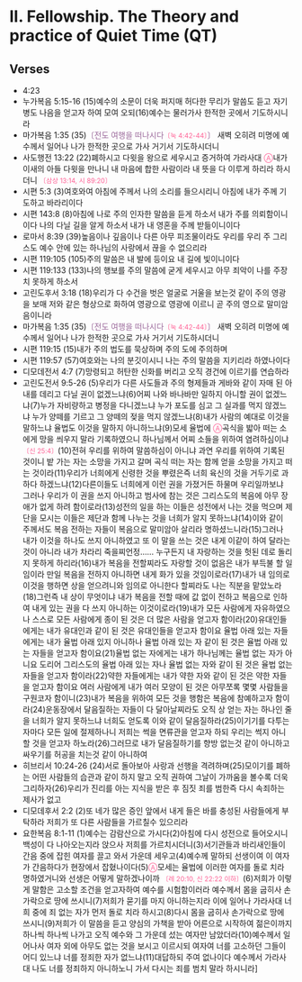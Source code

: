 #  II. Fellowship. The Theory and practice of Quiet Time (QT)

## Verses
- 4:23 
- 누가복음 5:15-16 (15)예수의 소문이 더욱 퍼지매 허다한 무리가 말씀도 듣고 자기 병도 나음을 얻고자 하여 모여 오되(16)예수는 물러가사 한적한 곳에서 기도하시니라
- 마가복음 1:35 (35)<FONT COLOR="#996699">〔전도 여행을 떠나시다<SMALL><FONT COLOR="#FF6095">〔눅 4:42-44〕</FONT></SMALL>〕</FONT> 새벽 오히려 미명에 예수께서 일어나 나가 한적한 곳으로 가사 거기서 기도하시더니
- 사도행전 13:22 (22)폐하시고 다윗을 왕으로 세우시고 증거하여 가라사대 <SMALL><FONT COLOR="#FF6095">Ⓐ</FONT></SMALL>내가 이새의 아들 다윗을 만나니 내 마음에 합한 사람이라 내 뜻을 다 이루게 하리라 하시더니 <SMALL><FONT COLOR="#FF6095">〔삼상 13:14, 시 89:20〕</FONT></SMALL>
- 시편 5:3 (3)여호와여 아침에 주께서 나의 소리를 들으시리니 아침에 내가 주께 기도하고 바라리이다
- 시편 143:8 (8)아침에 나로 주의 인자한 말씀을 듣게 하소서 내가 주를 의뢰함이니이다 나의 다닐 길을 알게 하소서 내가 내 영혼을 주께 받듦이니이다
- 로마서 8:39 (39)높음이나 깊음이나 다른 아무 피조물이라도 우리를 우리 주 그리스도 예수 안에 있는 하나님의 사랑에서 끊을 수 없으리라
- 시편 119:105 (105)주의 말씀은 내 발에 등이요 내 길에 빛이니이다
- 시편 119:133 (133)나의 행보를 주의 말씀에 굳게 세우시고 아무 죄악이 나를 주장치 못하게 하소서
- 고린도후서 3:18 (18)우리가 다 수건을 벗은 얼굴로 거울을 보는것 같이 주의 영광을 보매 저와 같은 형상으로 화하여 영광으로 영광에 이르니 곧 주의 영으로 말미암음이니라
- 마가복음 1:35 (35)<FONT COLOR="#996699">〔전도 여행을 떠나시다<SMALL><FONT COLOR="#FF6095">〔눅 4:42-44〕</FONT></SMALL>〕</FONT> 새벽 오히려 미명에 예수께서 일어나 나가 한적한 곳으로 가사 거기서 기도하시더니
- 시편 119:15 (15)내가 주의 법도를 묵상하며 주의 도에 주의하며
- 시편 119:57 (57)여호와는 나의 분깃이시니 나는 주의 말씀을 지키리라 하였나이다
- 디모데전서 4:7 (7)망령되고 허탄한 신화를 버리고 오직 경건에 이르기를 연습하라
- 고린도전서 9:5-26 (5)우리가 다른 사도들과 주의 형제들과 게바와 같이 자매 된 아내를 데리고 다닐 권이 없겠느냐(6)어찌 나와 바나바만 일하지 아니할 권이 없겠느냐(7)누가 자비량하고 병정을 다니겠느냐 누가 포도를 심고 그 실과를 먹지 않겠느냐 누가 양떼를 기르고 그 양떼의 젖을 먹지 않겠느냐(8)내가 사람의 예대로 이것을 말하느냐 율법도 이것을 말하지 아니하느냐(9)모세 율법에 <SMALL><FONT COLOR="#FF6095">Ⓐ</FONT></SMALL>곡식을 밟아 떠는 소에게 망을 씌우지 말라 기록하였으니 하나님께서 어찌 소들을 위하여 염려하심이냐 <SMALL><FONT COLOR="#FF6095">〔신 25:4〕</FONT></SMALL>(10)전혀 우리를 위하여 말씀하심이 아니냐 과연 우리를 위하여 기록된 것이니 밭 가는 자는 소망을 가지고 갈며 곡식 떠는 자는 함께 얻을 소망을 가지고 떠는 것이라(11)우리가 너희에게 신령한 것을 뿌렸은즉 너희 육신의 것을 거두기로 과하다 하겠느냐(12)다른이들도 너희에게 이런 권을 가졌거든 하물며 우리일까보냐 그러나 우리가 이 권을 쓰지 아니하고 범사에 참는 것은 그리스도의 복음에 아무 장애가 없게 하려 함이로라(13)성전의 일을 하는 이들은 성전에서 나는 것을 먹으며 제단을 모시는 이들은 제단과 함께 나누는 것을 너희가 알지 못하느냐(14)이와 같이 주께서도 복음 전하는 자들이 복음으로 말미암아 살리라 명하셨느니라(15)그러나 내가 이것을 하나도 쓰지 아니하였고 또 이 말을 쓰는 것은 내게 이같이 하여 달라는 것이 아니라 내가 차라리 죽을찌언정…… 누구든지 내 자랑하는 것을 헛된 데로 돌리지 못하게 하리라(16)내가 복음을 전할찌라도 자랑할 것이 없음은 내가 부득불 할 일임이라 만일 복음을 전하지 아니하면 내게 화가 있을 것임이로라(17)내가 내 임의로 이것을 행하면 상을 얻으려니와 임의로 아니한다 할찌라도 나는 직분을 맡았노라(18)그런즉 내 상이 무엇이냐 내가 복음을 전할 때에 값 없이 전하고 복음으로 인하여 내게 있는 권을 다 쓰지 아니하는 이것이로라(19)내가 모든 사람에게 자유하였으나 스스로 모든 사람에게 종이 된 것은 더 많은 사람을 얻고자 함이라(20)유대인들에게는 내가 유대인과 같이 된 것은 유대인들을 얻고자 함이요 율법 아래 있는 자들에게는 내가 율법 아래 있지 아니하나 율법 아래 있는 자 같이 된 것은 율법 아래 있는 자들을 얻고자 함이요(21)율법 없는 자에게는 내가 하나님께는 율법 없는 자가 아니요 도리어 그리스도의 율법 아래 있는 자나 율법 없는 자와 같이 된 것은 율법 없는 자들을 얻고자 함이라(22)약한 자들에게는 내가 약한 자와 같이 된 것은 약한 자들을 얻고자 함이요 여러 사람에게 내가 여러 모양이 된 것은 아무쪼록 몇몇 사람들을 구원코자 함이니(23)내가 복음을 위하여 모든 것을 행함은 복음에 참예하고자 함이라(24)운동장에서 달음질하는 자들이 다 달아날찌라도 오직 상 얻는 자는 하나인 줄을 너희가 알지 못하느냐 너희도 얻도록 이와 같이 달음질하라(25)이기기를 다투는 자마다 모든 일에 절제하나니 저희는 썩을 면류관을 얻고자 하되 우리는 썩지 아니할 것을 얻고자 하노라(26)그러므로 내가 달음질하기를 향방 없는것 같이 아니하고 싸우기를 허공을 치는것 같이 아니하여
- 히브리서 10:24-26 (24)서로 돌아보아 사랑과 선행을 격려하며(25)모이기를 폐하는 어떤 사람들의 습관과 같이 하지 말고 오직 권하여 그날이 가까움을 볼수록 더욱 그리하자(26)우리가 진리를 아는 지식을 받은 후 짐짓 죄를 범한즉 다시 속죄하는 제사가 없고
- 디모데후서 2:2 (2)또 네가 많은 증인 앞에서 내게 들은 바를 충성된 사람들에게 부탁하라 저희가 또 다른 사람들을 가르칠수 있으리라
- 요한복음 8:1-11 (1)예수는 감람산으로 가시다(2)아침에 다시 성전으로 들어오시니 백성이 다 나아오는지라 앉으사 저희를 가르치시더니(3)서기관들과 바리새인들이 간음 중에 잡힌 여자를 끌고 와서 가운데 세우고(4)예수께 말하되 선생이여 이 여자가 간음하다가 현장에서 잡혔나이다(5)<SMALL><FONT COLOR="#FF6095">Ⓐ</FONT></SMALL>모세는 율법에 이러한 여자를 돌로 치라 명하였거니와 선생은 어떻게 말하겠나이까 <SMALL><FONT COLOR="#FF6095">〔레 20:10, 신 22:22 이하〕</FONT></SMALL>(6)저희가 이렇게 말함은 고소할 조건을 얻고자하여 예수를 시험함이러라 예수께서 몸을 굽히사 손가락으로 땅에 쓰시니(7)저희가 묻기를 마지 아니하는지라 이에 일어나 가라사대 너희 중에 죄 없는 자가 먼저 돌로 치라 하시고(8)다시 몸을 굽히사 손가락으로 땅에 쓰시니(9)저희가 이 말씀을 듣고 양심의 가책을 받아 어른으로 시작하여 젊은이까지 하나씩 하나씩 나가고 오직 예수와 그 가운데 섰는 여자만 남았더라(10)예수께서 일어나사 여자 외에 아무도 없는 것을 보시고 이르시되 여자여 너를 고소하던 그들이 어디 있느냐 너를 정죄한 자가 없느냐(11)대답하되 주여 없나이다 예수께서 가라사대 나도 너를 정죄하지 아니하노니 가서 다시는 죄를 범치 말라 하시니라]
